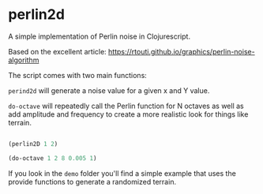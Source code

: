 # perlin2d

A simple implementation of Perlin noise in Clojurescript.

Based on the excellent article: https://rtouti.github.io/graphics/perlin-noise-algorithm


The script comes with two main functions:

`perind2d` will generate a noise value for a given x and Y value.

`do-octave` will repeatedly call the Perlin function for N octaves as well as add amplitude and frequency to create a
more realistic look for things like terrain.

```clojure

(perlin2D 1 2)

(do-octave 1 2 8 0.005 1)

```

If you look in the ```demo``` folder you'll find a simple example that uses the provide functions to generate a randomized terrain.

